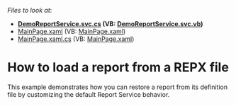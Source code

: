 <!-- default file list -->
*Files to look at*:

* **[DemoReportService.svc.cs](./CS/E3024.Web/DemoReportService.svc.cs) (VB: [DemoReportService.svc.vb](./VB/E3024.Web/DemoReportService.svc.vb))**
* [MainPage.xaml](./CS/E3024/MainPage.xaml) (VB: [MainPage.xaml](./VB/E3024/MainPage.xaml))
* [MainPage.xaml.cs](./CS/E3024/MainPage.xaml.cs) (VB: [MainPage.xaml](./VB/E3024/MainPage.xaml))
<!-- default file list end -->
# How to load a report from a REPX file


<p>This example demonstrates how you can restore a report from its definition file by customizing the default Report Service behavior.</p>

<br/>


